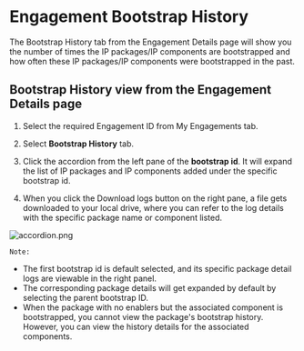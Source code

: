 
# Engagement Bootstrap History

The Bootstrap History tab from the Engagement Details page will show you the number of times the IP packages/IP components are bootstrapped and how often these IP packages/IP components were bootstrapped in the past.

## Bootstrap History view from the Engagement Details page

1. Select the required Engagement ID from My Engagements tab.

2. Select **Bootstrap History** tab.

3. Click the accordion from the left pane of the **bootstrap id**. It will expand the list of IP packages and IP components added under the specific bootstrap id.

4. When you click the Download logs button on the right pane, a file gets downloaded to your local drive, where you can refer to the log details with the specific package name or component listed.

![accordion.png](/docs/attachments/accordion.png)

`Note:`

- The first bootstrap id is default selected, and its specific package detail logs are viewable in the right panel.
- The corresponding package details will get expanded by default by selecting the parent bootstrap ID.
- When the package with no enablers but the associated component is bootstrapped, you cannot view the package's bootstrap history. However, you can view the history details for the associated components.




